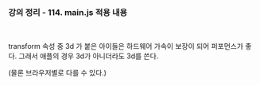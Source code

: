 ### 강의 정리 - 114. main.js 적용 내용

<br />

transform 속성 중 3d 가 붙은 아이들은 하드웨어 가속이 보장이 되어 퍼포먼스가 좋다. 그래서 애플의 경우 3d가 아니더라도 3d를 쓴다.

(물론 브라우저별로 다를 수 있다.)

